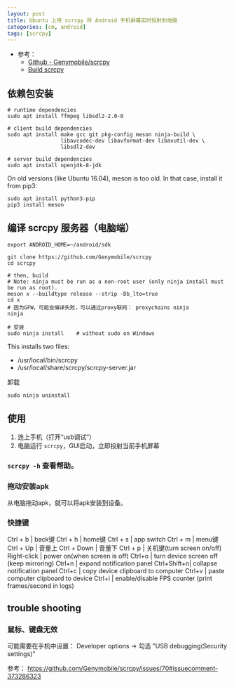 ```yaml
---
layout: post
title: Ubuntu 上用 scrcpy 将 Android 手机屏幕实时投射到电脑
categories: [cm, android]
tags: [scrcpy]
---
```


* 参考： 
  * [Github - Genymobile/scrcpy](https://github.com/Genymobile/scrcpy)
  * [Build scrcpy](https://github.com/Genymobile/scrcpy/blob/master/BUILD.md)



## 依赖包安装

~~~
# runtime dependencies
sudo apt install ffmpeg libsdl2-2.0-0

# client build dependencies
sudo apt install make gcc git pkg-config meson ninja-build \
                 libavcodec-dev libavformat-dev libavutil-dev \
                 libsdl2-dev

# server build dependencies
sudo apt install openjdk-8-jdk
~~~

On old versions (like Ubuntu 16.04), meson is too old. In that case, install it from pip3:

~~~
sudo apt install python3-pip
pip3 install meson
~~~

## 编译 scrcpy 服务器（电脑端）

~~~
export ANDROID_HOME=~/android/sdk

git clone https://github.com/Genymobile/scrcpy
cd scrcpy

# then, build
# Note: ninja must be run as a non-root user (only ninja install must be run as root).
meson x --buildtype release --strip -Db_lto=true
cd x
# 因为GFW，可能会编译失败，可以通过proxy联网： proxychains ninja
ninja

# 安装
sudo ninja install    # without sudo on Windows
~~~

This installs two files:

* /usr/local/bin/scrcpy
* /usr/local/share/scrcpy/scrcpy-server.jar


卸载

~~~
sudo ninja uninstall
~~~


## 使用

1. 连上手机（打开“usb调试”）
2. 电脑运行 `scrcpy`，GUI启动，立即投射当前手机屏幕

### `scrcpy -h` 查看帮助。


### 拖动安装apk

从电脑拖动apk，就可以将apk安装到设备。

### 快捷键

Ctrl + b    | back键
Ctrl + h    | home键
Ctrl + s    | app switch
Ctrl + m    | menu键
Ctrl + Up   | 音量上
Ctrl + Down | 音量下
Ctrl + p    | 关机键(turn screen on/off)
Right-click | power on(when screen is off)
Ctrl+o      | turn device screen off (keep mirroring)
Ctrl+n      | expand notification panel
Ctrl+Shift+n| collapse notification panel
Ctrl+c      | copy device clipboard to computer
Ctrl+v      | paste computer clipboard to device
Ctrl+i      | enable/disable FPS counter (print frames/second in logs)





## trouble shooting

### 鼠标、键盘无效

可能需要在手机中设置： Developer options -\> 勾选 "USB debugging(Security settings)"

参考： <https://github.com/Genymobile/scrcpy/issues/70#issuecomment-373286323>















































